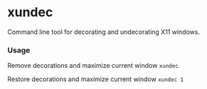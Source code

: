 # xundec
Command line tool for decorating and undecorating X11 windows.

### Usage
Remove decorations and maximize current window
```xundec```

Restore decorations and maximize current window
```xundec 1```
